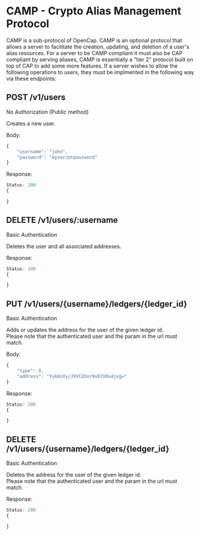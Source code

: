 # CAMP - Crypto Alias Management Protocol

CAMP is a sub-protocol of OpenCap. CAMP is an optional protocol that allows a server to facilitate the creation, updating, and deletion of a user's alias resources. For a server to be CAMP compliant it must also be CAP compliant by serving aliases, CAMP is essentially a "tier 2" protocol built on top of CAP to add some more features. If a server wishes to allow the following operations to users, they must be implmented in the following way via these endpoints:

## POST /v1/users

No Authorization (Public method)

Creates a new user.

Body:
```javascript
{
    "username": "john",
    "password": "mysecretpassword"
}
```

Response:
```javascript
Status: 200
{

}
```

## DELETE /v1/users/:username

Basic Authentication

Deletes the user and all associated addresses.

Response:
```javascript
Status: 200
{

}
```

## PUT /v1/users/{username}/ledgers/{ledger_id}

Basic Authentication

Adds or updates the address for the user of the given ledger id.  
Please note that the authenticated user and the param in the url must match.

Body:
```javascript
{
    "type": 0,
    "address": "YukHsVy/J9VCU5nr9vD7UOu4jxg="
}
```

Response:
```javascript
Status: 200
{

}
```

## DELETE /v1/users/{username}/ledgers/{ledger_id}

Basic Authentication

Deletes the address for the user of the given ledger id.  
Please note that the authenticated user and the param in the url must match.

Response:
```javascript
Status: 200
{

}
```